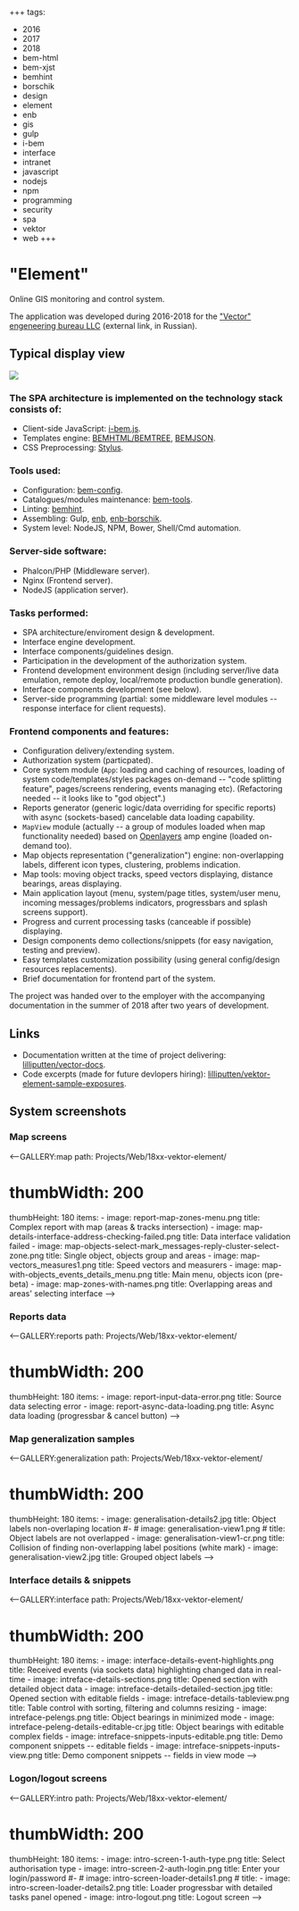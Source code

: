 +++
tags:
  - 2016
  - 2017
  - 2018
  - bem-html
  - bem-xjst
  - bemhint
  - borschik
  - design
  - element
  - enb
  - gis
  - gulp
  - i-bem
  - interface
  - intranet
  - javascript
  - nodejs
  - npm
  - programming
  - security
  - spa
  - vektor
  - web
+++

# "Element"

Online GIS monitoring and control system.

The application was developed during 2016-2018 for the ["Vector" engeneering
bureau LLC](http://sokb-vektor.ru) (external link, in Russian).

## Typical display view

<div class="FrontImage">
  <img src="https://res.cloudinary.com/lilliputten/image/upload/c_thumb,h_520,w_648,g_face/v1542040058/Projects/Web/18xx-vektor-element/report-map-zones-menu.png" />
</div>

### The SPA architecture is implemented on the technology stack consists&nbsp;of:

- Client-side JavaScript: [i-bem.js](https://en.bem.info/technologies/classic/i-bem/).
- Templates engine: [BEMHTML/BEMTREE](https://en.bem.info/technologies/classic/bem-xjst/8/),
  [BEMJSON](https://en.bem.info/technologies/classic/bemjson/).
- CSS Preprocessing: [Stylus](http://stylus-lang.com/).

### Tools used:

- Configuration: [bem-config](https://en.bem.info/toolbox/sdk/bem-config/).
- Catalogues/modules maintenance: [bem-tools](https://en.bem.info/toolbox/bem-tools/).
- Linting: [bemhint](https://en.bem.info/toolbox/bemhint/).
- Assembling: Gulp, [enb](https://en.bem.info/toolbox/enb/),
  [enb-borschik](https://ru.bem.info/toolbox/enb/packages/enb-borschik/api/).
- System level: NodeJS, NPM, Bower, Shell/Cmd automation.

### Server-side software:

- Phalcon/PHP (Middleware server).
- Nginx (Frontend server).
- NodeJS (application server).

### Tasks performed:

- SPA architecture/enviroment design & development.
- Interface engine development.
- Interface components/guidelines design.
- Participation in the development of the authorization system.
- Frontend development environment design (including server/live data
  emulation, remote deploy, local/remote production bundle generation).
- Interface components development (see below).
- Server-side programming (partial: some middleware level modules -- response
  interface for client requests).

### Frontend components and features:

- Configuration delivery/extending system.
- Authorization system (particpated).
- Core system module (`App`: loading and caching of resources, loading of
  system code/templates/styles packages on-demand -- "code splitting feature",
  pages/screens rendering, events managing etc). (Refactoring needed -- it looks like to "god object".)
- Reports generator (generic logic/data overriding for specific reports) with
  async (sockets-based) cancelable data loading capability.
- `MapView` module (actually -- a group of modules loaded when map functionality needed) based on
  [Openlayers](https://openlayers.org) amp engine (loaded on-demand too).
- Map objects representation ("generalization") engine: non-overlapping labels, different icon types, clustering, problems indication.
- Map tools: moving object tracks, speed vectors displaying, distance bearings, areas displaying.
- Main application layout (menu, system/page titles, system/user menu, incoming messages/problems indicators, progressbars and splash screens support).
- Progress and current processing tasks (canceable if possible) displaying.
- Design components demo collections/snippets (for easy navigation, testing and preview).
- Easy templates customization possibility (using general config/design resources replacements).
- Brief documentation for frontend part of the system.

The project was handed over to the employer with the accompanying documentation
in the summer of 2018 after two years of development.

## Links

- Documentation written at the time of project delivering: [lilliputten/vector-docs](https://github.com/lilliputten/vector-docs).
- Code excerpts (made for future devlopers hiring): [lilliputten/vektor-element-sample-exposures](https://github.com/lilliputten/vektor-element-sample-exposures).

## System screenshots

### Map screens

<--GALLERY:map
  path: Projects/Web/18xx-vektor-element/
  # thumbWidth: 200
  thumbHeight: 180
  items:
    -
      image: report-map-zones-menu.png
      title: Complex report with map (areas & tracks intersection)
    -
      image: map-details-interface-address-checking-failed.png
      title: Data interface validation failed
    -
      image: map-objects-select-mark_messages-reply-cluster-select-zone.png
      title: Single object, objects group and areas
    -
      image: map-vectors_measures1.png
      title: Speed vectors and measurers
    -
      image: map-with-objects_events_details_menu.png
      title: Main menu, objects icon (pre-beta)
    -
      image: map-zones-with-names.png
      title: Overlapping areas and areas' selecting interface
-->

### Reports data

<--GALLERY:reports
  path: Projects/Web/18xx-vektor-element/
  # thumbWidth: 200
  thumbHeight: 180
  items:
    -
      image: report-input-data-error.png
      title: Source data selecting error
    -
      image: report-async-data-loading.png
      title: Async data loading (progressbar & cancel button)
-->

### Map generalization samples

<--GALLERY:generalization
  path: Projects/Web/18xx-vektor-element/
  # thumbWidth: 200
  thumbHeight: 180
  items:
    -
      image: generalisation-details2.jpg
      title: Object labels non-overlaping location
    #-
    #  image: generalisation-view1.png
    #  title: Object labels are not overlapped
    -
      image: generalisation-view1-cr.png
      title: Collision of finding non-overlapping label positions (white mark)
    -
      image: generalisation-view2.jpg
      title: Grouped object labels
-->

### Interface details & snippets

<--GALLERY:interface
  path: Projects/Web/18xx-vektor-element/
  # thumbWidth: 200
  thumbHeight: 180
  items:
    -
      image: interface-details-event-highlights.png
      title: Received events (via sockets data) highlighting changed data in real-time
    -
      image: intreface-details-sections.png
      title: Opened section with detailed object data
    -
      image: intreface-details-detailed-section.jpg
      title: Opened section with editable fields
    -
      image: intreface-details-tableview.png
      title: Table control with sorting, filtering and columns resizing
    -
      image: intreface-pelengs.png
      title: Object bearings in minimized mode
    -
      image: intreface-peleng-details-editable-cr.jpg
      title: Object bearings with editable complex fields
    -
      image: intreface-snippets-inputs-editable.png
      title: Demo component snippets -- editable fields
    -
      image: intreface-snippets-inputs-view.png
      title: Demo component snippets -- fields in view mode
-->

### Logon/logout screens

<--GALLERY:intro
  path: Projects/Web/18xx-vektor-element/
  # thumbWidth: 200
  thumbHeight: 180
  items:
    -
      image: intro-screen-1-auth-type.png
      title: Select authorisation type
    -
      image: intro-screen-2-auth-login.png
      title: Enter your login/password
    #-
    #  image: intro-screen-loader-details1.png
    #  title:
    -
      image: intro-screen-loader-details2.png
      title: Loader progressbar with detailed tasks panel opened
    -
      image: intro-logout.png
      title: Logout screen
-->
